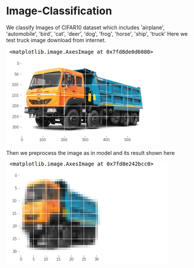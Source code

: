 # Image-Classification

We classify Images of CIFAR10 dataset which includes 'airplane', 'automobile', 'bird', 'cat', 'deer',
           'dog', 'frog', 'horse', 'ship', 'truck'
Here we test truck image download from internet. 

<img src = "https://raw.githubusercontent.com/TiwariLaxuu/Image-Classification/master/Images/image1.png">

Then we preprocess the image as in model and its result shown here

<img src = "https://raw.githubusercontent.com/TiwariLaxuu/Image-Classification/master/Images/image2.png">
